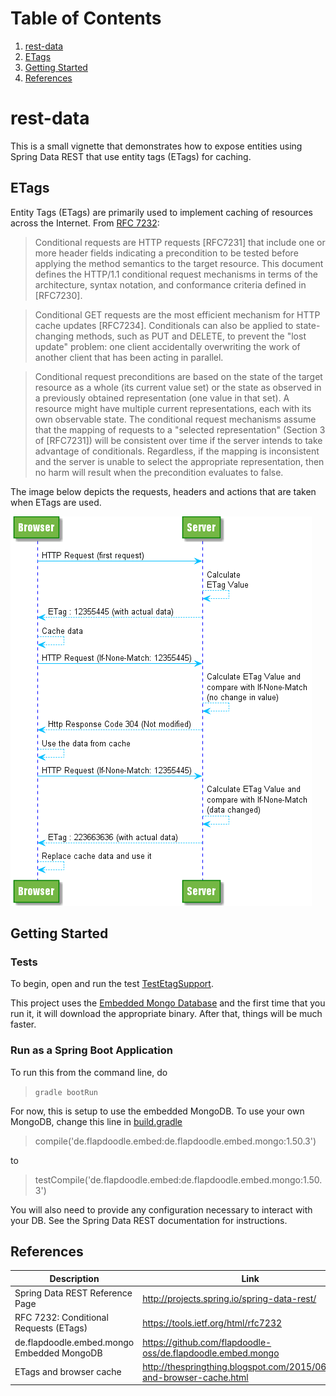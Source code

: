 # Table of Contents
1. [rest-data](#rest-data)
2. [ETags](#etags)
3. [Getting Started](#getting-started)
4. [References](#references)
 

# rest-data
This is a small vignette that demonstrates how to expose entities using Spring Data REST that use entity tags (ETags) for caching.

## ETags
Entity Tags (ETags) are primarily used to implement caching of resources across the Internet.  From [RFC 7232](https://tools.ietf.org/html/rfc7232):

> Conditional requests are HTTP requests [RFC7231] that include one or
   more header fields indicating a precondition to be tested before
   applying the method semantics to the target resource.  This document
   defines the HTTP/1.1 conditional request mechanisms in terms of the
   architecture, syntax notation, and conformance criteria defined in
   [RFC7230].
   
>   Conditional GET requests are the most efficient mechanism for HTTP
   cache updates [RFC7234].  Conditionals can also be applied to
   state-changing methods, such as PUT and DELETE, to prevent the "lost
   update" problem: one client accidentally overwriting the work of
   another client that has been acting in parallel.

>   Conditional request preconditions are based on the state of the
   target resource as a whole (its current value set) or the state as
   observed in a previously obtained representation (one value in that
   set).  A resource might have multiple current representations, each
   with its own observable state.  The conditional request mechanisms
   assume that the mapping of requests to a "selected representation"
   (Section 3 of [RFC7231]) will be consistent over time if the server
   intends to take advantage of conditionals.  Regardless, if the
   mapping is inconsistent and the server is unable to select the
   appropriate representation, then no harm will result when the
   precondition evaluates to false.

The image below depicts the requests, headers and actions that are taken when ETags are used.

![](images/etags.png?raw=true "Image credit: http://thespringthing.blogspot.com/2015/06/etags-and-browser-cache.html")

## Getting Started

### Tests
To begin, open and run the test [TestEtagSupport](src/test/java/com/glebow/demo/controller/TestEtagSupport.java).

This project uses the [Embedded Mongo Database](https://github.com/flapdoodle-oss/de.flapdoodle.embed.mongo) and the first time that you run it, it will download the appropriate binary.  After that, things will be much faster.

### Run as a Spring Boot Application
To run this from the command line, do

> `gradle bootRun`

For now, this is setup to use the embedded MongoDB.  To use your own MongoDB, change this line in [build.gradle](build.gradle)

> compile('de.flapdoodle.embed:de.flapdoodle.embed.mongo:1.50.3')

to

> testCompile('de.flapdoodle.embed:de.flapdoodle.embed.mongo:1.50.3')

You will also need to provide any configuration necessary to interact with your DB.  See the Spring Data REST documentation for instructions.

## References
| Description | Link |
| ---- | ---- |
| Spring Data REST Reference Page | http://projects.spring.io/spring-data-rest/ |
| RFC 7232: Conditional Requests (ETags) | https://tools.ietf.org/html/rfc7232 |
| de.flapdoodle.embed.mongo Embedded MongoDB | https://github.com/flapdoodle-oss/de.flapdoodle.embed.mongo |
| ETags and browser cache | http://thespringthing.blogspot.com/2015/06/etags-and-browser-cache.html |